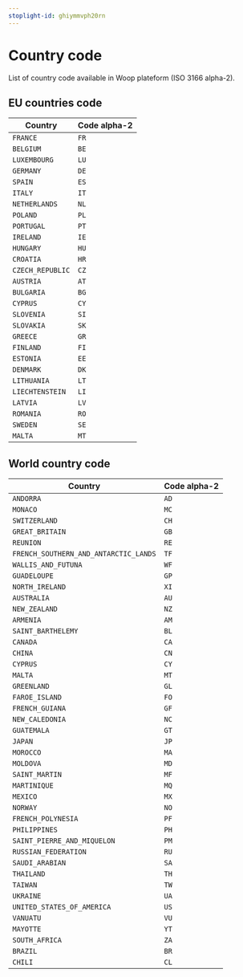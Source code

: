 ```yaml
---
stoplight-id: ghiymmvph20rn
---
```


# Country code

List of country code available in Woop plateform (ISO 3166 alpha-2). 

## EU countries code

Country | Code alpha-2
---------|----------
`FRANCE`|`FR`
`BELGIUM`|`BE`
`LUXEMBOURG`|`LU`
`GERMANY`|`DE`
`SPAIN`|`ES`
`ITALY`|`IT`
`NETHERLANDS`|`NL`
`POLAND`|`PL`
`PORTUGAL`|`PT`
`IRELAND`|`IE`
`HUNGARY`|`HU`
`CROATIA`|`HR`
`CZECH_REPUBLIC`|`CZ`
`AUSTRIA`|`AT`
`BULGARIA`|`BG`
`CYPRUS`|`CY`
`SLOVENIA`|`SI`
`SLOVAKIA`|`SK`
`GREECE`|`GR`
`FINLAND`|`FI`
`ESTONIA`|`EE`
`DENMARK`|`DK`
`LITHUANIA`|`LT`
`LIECHTENSTEIN`|`LI`
`LATVIA`|`LV`
`ROMANIA`|`RO`
`SWEDEN`|`SE`
`MALTA`|`MT`

## World country code

Country | Code alpha-2
---------|----------
`ANDORRA`|`AD`
`MONACO`|`MC`
`SWITZERLAND`|`CH`
`GREAT_BRITAIN`|`GB`
`REUNION`|`RE`
`FRENCH_SOUTHERN_AND_ANTARCTIC_LANDS`|`TF`
`WALLIS_AND_FUTUNA`|`WF`
`GUADELOUPE`|`GP`
`NORTH_IRELAND`|`XI`
`AUSTRALIA`|`AU`
`NEW_ZEALAND`|`NZ`
`ARMENIA`|`AM`
`SAINT_BARTHELEMY`|`BL`
`CANADA`|`CA`
`CHINA`|`CN`
`CYPRUS`|`CY`
`MALTA`|`MT`
`GREENLAND`|`GL`
`FAROE_ISLAND`|`FO`
`FRENCH_GUIANA`|`GF`
`NEW_CALEDONIA`|`NC`
`GUATEMALA`|`GT`
`JAPAN`|`JP`
`MOROCCO`|`MA`
`MOLDOVA`|`MD`
`SAINT_MARTIN`|`MF`
`MARTINIQUE`|`MQ`
`MEXICO`|`MX`
`NORWAY`|`NO`
`FRENCH_POLYNESIA`|`PF`
`PHILIPPINES`|`PH`
`SAINT_PIERRE_AND_MIQUELON`|`PM`
`RUSSIAN_FEDERATION`|`RU`
`SAUDI_ARABIAN`|`SA`
`THAILAND`|`TH`
`TAIWAN`|`TW`
`UKRAINE`|`UA`
`UNITED_STATES_OF_AMERICA`|`US`
`VANUATU`|`VU`
`MAYOTTE`|`YT`
`SOUTH_AFRICA`|`ZA`
`BRAZIL`|`BR`
`CHILI`|`CL`